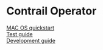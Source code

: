 # Contrail Operator

[MAC OS quickstart](QUICKSTART-MACOS.md)  
[Test guide](test/env/README.md)  
[Development guide](DEVELOPMENT.md)  
